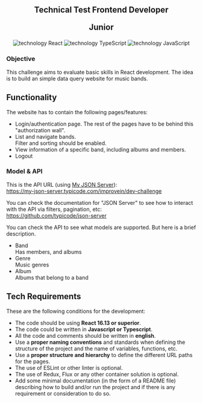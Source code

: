 <h2 align="center">
    <p>Technical Test Frontend Developer</p>
    <p>Junior</p>
</h2>

<div align="center">
    <img src="https://img.shields.io/badge/React-149ECA?logo=React&logoColor=fff" alt="technology React"/>
    <img src="https://img.shields.io/badge/TypeScript-007EC6?logo=TypeScript&logoColor=fff" alt="technology TypeScript"/>
    <img src="https://img.shields.io/badge/JavaScript-EFD838?logo=JavaScript&logoColor=fff" alt="technology JavaScript"/>
</div>

### Objective

This challenge aims to evaluate basic skills in React development. The idea is to build an simple data query website for music bands.

## Functionality

The website has to contain the following pages/features:

- Login/authentication page. The rest of the pages have to be behind this "authorization wall".
- List and navigate bands.<br/>
  Filter and sorting should be enabled.
- View information of a specific band, including albums and members.
- Logout

### Model & API

This is the API URL (using [My JSON Server](https://my-json-server.typicode.com/)):<br/>
https://my-json-server.typicode.com/improvein/dev-challenge

You can check the documentation for "JSON Server" to see how to interact with the API via filters, pagination, etc:<br/>
https://github.com/typicode/json-server

You can check the API to see what models are supported. But here is a brief description.

- Band<br/>
  Has members, and albums
- Genre<br/>
  Music genres
- Album<br/>
  Albums that belong to a band

## Tech Requirements

These are the following conditions for the development:

- The code should be using **React 16.13 or superior**.
- The code could be written in **Javascript or Typescript**.
- All the code and comments should be written in **english**.
- Use a **proper naming conventions** and standards when defining the structure of the project and the name of variables, functions, etc.
- Use a **proper structure and hierarchy** to define the different URL paths for the pages.
- The use of ESLint or other linter is optional.
- The use of Redux, Flux or any other container solution is optional.
- Add some minimal documentation (in the form of a README file) describing how to build and/or run the project and if there is any requirement or consideration to do so.

